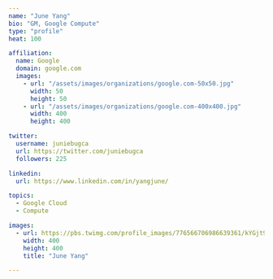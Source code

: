 ```yaml
---
name: "June Yang"
bio: "GM, Google Compute"
type: "profile"
heat: 100

affiliation:
  name: Google
  domain: google.com
  images:
    - url: "/assets/images/organizations/google.com-50x50.jpg"
      width: 50
      height: 50
    - url: "/assets/images/organizations/google.com-400x400.jpg"
      width: 400
      height: 400

twitter:
  username: juniebugca
  url: https://twitter.com/juniebugca
  followers: 225

linkedin:
  url: https://www.linkedin.com/in/yangjune/

topics:
  - Google Cloud
  - Compute

images:
  - url: https://pbs.twimg.com/profile_images/776566706986639361/kYGjt9Pc_400x400.jpg
    width: 400
    height: 400
    title: "June Yang"

---
```


